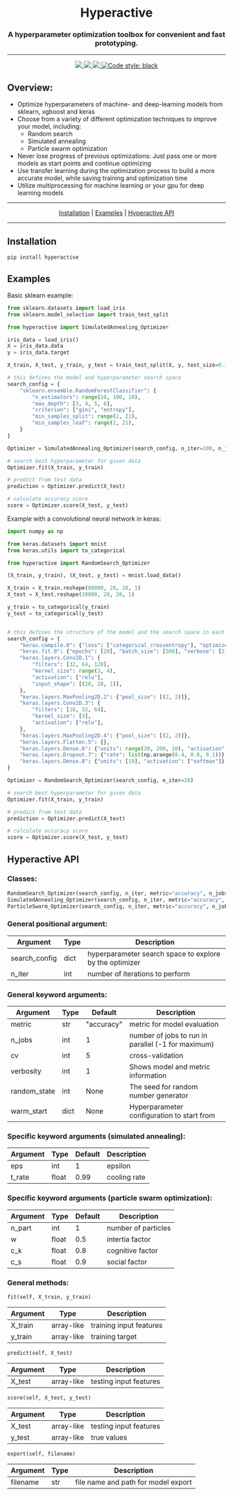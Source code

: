 <h1 align="center">
Hyperactive
</h1>

<h3 align="center">A hyperparameter optimization toolbox for convenient and fast prototyping.</h3>

---

<p align="center">

  <a href="https://pypi.python.org/pypi/hyperactive">
    <img src="https://img.shields.io/pypi/v/hyperactive.svg">
  </a>
  
  <a href="https://github.com/SimonBlanke/hyperactive/blob/master/LICENSE">
    <img src="https://img.shields.io/pypi/l/hyperactive.svg">
  </a>
  
  <a href="https://pepy.tech/project/hyperactive">
    <img src="https://pepy.tech/badge/hyperactive">
  </a>
  <a href="https://github.com/python/black"><img alt="Code style: black" src="https://img.shields.io/badge/code%20style-black-000000.svg">
  </a>
  
</p>



## Overview:
- Optimize hyperparameters of machine- and deep-learning models from sklearn, xgboost and keras
- Choose from a variety of different optimization techniques to improve your model, including:
    - Random search
    - Simulated annealing
    - Particle swarm optimization
- Never lose progress of previous optimizations: Just pass one or more models as start points and continue optimizing
- Use transfer learning during the optimization process to build a more accurate model, while saving training and optimization time
- Utilize multiprocessing for machine learning or your gpu for deep learning models


---

<p align="center">
  <a href="https://github.com/SimonBlanke/hyperactive#installation">Installation</a> | 
  <a href="https://github.com/SimonBlanke/hyperactive#examples">Examples</a> | 
  <a href="https://github.com/SimonBlanke/hyperactive#hyperactive-api">Hyperactive API</a>
</p>

---

## Installation
```console
pip install hyperactive
```


## Examples

Basic sklearn example:
```python
from sklearn.datasets import load_iris
from sklearn.model_selection import train_test_split

from hyperactive import SimulatedAnnealing_Optimizer

iris_data = load_iris()
X = iris_data.data
y = iris_data.target

X_train, X_test, y_train, y_test = train_test_split(X, y, test_size=0.33)

# this defines the model and hyperparameter search space
search_config = {
    "sklearn.ensemble.RandomForestClassifier": {
        "n_estimators": range(10, 100, 10),
        "max_depth": [3, 4, 5, 6],
        "criterion": ["gini", "entropy"],
        "min_samples_split": range(2, 21),
        "min_samples_leaf": range(2, 21),
    }
}

Optimizer = SimulatedAnnealing_Optimizer(search_config, n_iter=100, n_jobs=4)

# search best hyperparameter for given data
Optimizer.fit(X_train, y_train)

# predict from test data
prediction = Optimizer.predict(X_test)

# calculate accuracy score
score = Optimizer.score(X_test, y_test)
```

Example with a convolutional neural network in keras:
```python
import numpy as np

from keras.datasets import mnist
from keras.utils import to_categorical

from hyperactive import RandomSearch_Optimizer

(X_train, y_train), (X_test, y_test) = mnist.load_data()

X_train = X_train.reshape(60000, 28, 28, 1)
X_test = X_test.reshape(10000, 28, 28, 1)

y_train = to_categorical(y_train)
y_test = to_categorical(y_test)


# this defines the structure of the model and the search space in each layer
search_config = {
    "keras.compile.0": {"loss": ["categorical_crossentropy"], "optimizer": ["adam"]},
    "keras.fit.0": {"epochs": [20], "batch_size": [500], "verbose": [2]},
    "keras.layers.Conv2D.1": {
        "filters": [32, 64, 128],
        "kernel_size": range(3, 4),
        "activation": ["relu"],
        "input_shape": [(28, 28, 1)],
    },
    "keras.layers.MaxPooling2D.2": {"pool_size": [(2, 2)]},
    "keras.layers.Conv2D.3": {
        "filters": [16, 32, 64],
        "kernel_size": [3],
        "activation": ["relu"],
    },
    "keras.layers.MaxPooling2D.4": {"pool_size": [(2, 2)]},
    "keras.layers.Flatten.5": {},
    "keras.layers.Dense.6": {"units": range(30, 200, 10), "activation": ["softmax"]},
    "keras.layers.Dropout.7": {"rate": list(np.arange(0.4, 0.8, 0.1))},
    "keras.layers.Dense.8": {"units": [10], "activation": ["softmax"]},
}

Optimizer = RandomSearch_Optimizer(search_config, n_iter=20)

# search best hyperparameter for given data
Optimizer.fit(X_train, y_train)

# predict from test data
prediction = Optimizer.predict(X_test)

# calculate accuracy score
score = Optimizer.score(X_test, y_test)
```




## Hyperactive API

### Classes:
```python
RandomSearch_Optimizer(search_config, n_iter, metric="accuracy", n_jobs=1, cv=5, verbosity=1, random_state=None, warm_start=False)
SimulatedAnnealing_Optimizer(search_config, n_iter, metric="accuracy", n_jobs=1, cv=5, verbosity=1, random_state=None, warm_start=False, eps=1, t_rate=0.99)
ParticleSwarm_Optimizer(search_config, n_iter, metric="accuracy", n_jobs=1, cv=5, verbosity=1, random_state=None, warm_start=False, n_part=1, w=0.5, c_k=0.5, c_s=0.9)
```

### General positional argument:

| Argument | Type | Description |
| ------ | ------ | ------ |
| search_config  | dict | hyperparameter search space to explore by the optimizer |
| n_iter | int | number of iterations to perform |

### General keyword arguments:

| Argument | Type | Default | Description |
| ------ | ------ | ------ | ------ |
| metric  | str | "accuracy" | metric for model evaluation |
| n_jobs | int | 1 | number of jobs to run in parallel (-1 for maximum) |
| cv | int | 5 | cross-validation |
| verbosity | int | 1 | Shows model and metric information |
| random_state | int | None | The seed for random number generator |
| warm_start | dict | None | Hyperparameter configuration to start from |

### Specific keyword arguments (simulated annealing):

| Argument | Type | Default | Description |
| ------ | ------ | ------ | ------ |
| eps  | int | 1 | epsilon |
| t_rate | float | 0.99 | cooling rate  |

### Specific keyword arguments (particle swarm optimization):

| Argument | Type | Default | Description |
| ------ | ------ | ------ | ------ |
| n_part  | int | 1 | number of particles |
| w | float | 0.5 | intertia factor |
| c_k | float | 0.8 | cognitive factor |
| c_s | float | 0.9 | social factor |

### General methods:
```
fit(self, X_train, y_train)
```
| Argument | Type | Description |
| ------ | ------ | ------ |
| X_train  | array-like | training input features |
| y_train | array-like | training target |

```
predict(self, X_test)
```
| Argument | Type | Description |
| ------ | ------ | ------ |
| X_test  | array-like | testing input features |

```
score(self, X_test, y_test)
```
| Argument | Type | Description |
| ------ | ------ | ------ |
| X_test  | array-like | testing input features |
| y_test | array-like | true values |

```
export(self, filename)
```
| Argument | Type | Description |
| ------ | ------ | ------ |
| filename  | str | file name and path for model export |
